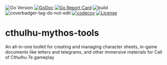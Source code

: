 ![Go Version](https://img.shields.io/github/go-mod/go-version/obalunenko/cthulhu-mythos-tools)
[![GoDoc](https://pkg.go.dev/badge/github.com/obalunenko/cthulhu-mythos-tools?status.svg)](https://pkg.go.dev/github.com/obalunenko/cthulhu-mythos-tools)
[![Go Report Card](https://goreportcard.com/badge/github.com/obalunenko/cthulhu-mythos-tools)](https://goreportcard.com/report/github.com/obalunenko/cthulhu-mythos-tools)
![build](https://github.com/obalunenko/cthulhu-mythos-tools/actions/workflows/go.yml/badge.svg)
![coverbadger-tag-do-not-edit](https://img.shields.io/badge/coverage-3.75%25-brightgreen?longCache=true&style=flat)
[![codecov](https://codecov.io/gh/obalunenko/cthulhu-mythos-tools/branch/master/graph/badge.svg?token=zYYMoHikI7)](https://codecov.io/gh/obalunenko/cthulhu-mythos-tools)
[![License](https://img.shields.io/github/license/obalunenko/cthulhu-mythos-tools)](/LICENSE)

# cthulhu-mythos-tools
An all-in-one toolkit for creating and managing character sheets, in-game documents like letters and telegrams, and other immersive materials for Call of Cthulhu 7e gameplay
